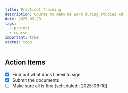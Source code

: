 ```yaml
---
title: Practical Training
description: Course to make me work during studies xd
date: 2025-03-20
tags:
  - project
  - course
important: true
status: todo
---
```


## Action Items

- [x] Find out what docs I need to sign
- [x] Submit the documents
- [ ] Make sure all is fine [scheduled:: 2025-06-10]
